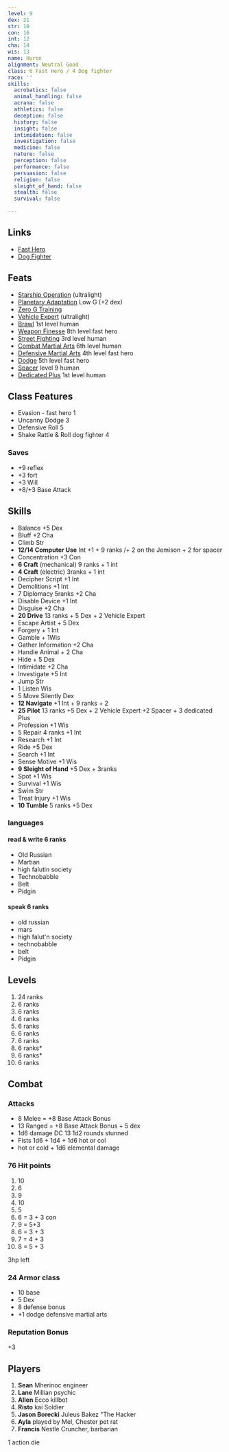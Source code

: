 ```yaml
---
level: 9
dex: 21
str: 10
con: 16
int: 12
cha: 14
wis: 13
name: Huron
alignment: Neutral Good
class: 6 Fast Hero / 4 Dog fighter
race: ''
skills:
  acrobatics: false
  animal_handling: false
  acrana: false
  athletics: false
  deception: false
  history: false
  insight: false
  intimidation: false
  investigation: false
  medicine: false
  nature: false
  perception: false
  performance: false
  persuasion: false
  religion: false
  sleight_of_hand: false
  stealth: false
  survival: false

---
```

## Links

* [Fast Hero](http://spellbooksoftware.com/d20mrsd/fasthero.html)
* [Dog Fighter](http://spellbooksoftware.com/d20mrsd/futuredogfight.html)

## Feats

* [Starship Operation](http://spellbooksoftware.com/d20mrsd/futurefeats.html#soperation) (ultralight)
* [Planetary Adaptation](http://spellbooksoftware.com/d20mrsd/futurefeats.html#adaptation) Low G (+2 dex)
* [Zero G Training](http://spellbooksoftware.com/d20mrsd/futurefeats.html#zerog)
* [Vehicle Expert](http://spellbooksoftware.com/d20mrsd/featorder.html#vehicleexpert) (ultralight)
* [Brawl](http://spellbooksoftware.com/d20mrsd/featorder.html#brawl) 1st level human
* [Weapon Finesse](http://spellbooksoftware.com/d20mrsd/featorder.html#weaponfinesse) 8th level fast hero
* [Street Fighting](http://spellbooksoftware.com/d20mrsd/featorder.html#streetfighting) 3rd level human
* [Combat Martial Arts](http://spellbooksoftware.com/d20mrsd/featorder.html#combatmartial) 6th level human
* [Defensive Martial Arts](http://spellbooksoftware.com/d20mrsd/featorder.html#defensivemartial) 4th level fast hero
* [Dodge](http://spellbooksoftware.com/d20mrsd/featorder.html#dodge) 5th level fast hero
* [Spacer](http://spellbooksoftware.com/d20mrsd/futurefeats.html#spacer) level 9 human
* [Dedicated Plus](http://spellbooksoftware.com/d20mrsd/futurefeats.html#dplus) 1st level human

## Class Features

* Evasion - fast hero 1
* Uncanny Dodge 3
* Defensive Roll 5
* Shake Rattle & Roll dog fighter 4

### Saves

* +9 reflex
* +3 fort
* +3 Will
* +8/+3 Base Attack

## Skills

* Balance +5 Dex
* Bluff +2 Cha
* Climb Str
* **12/14 Computer Use** Int +1 + 9 ranks /+ 2 on the Jemison + 2 for spacer
* Concentration +3 Con
* **6 Craft** (mechanical) 9 ranks + 1 int
* **4 Craft** (electric) 3ranks + 1 int
* Decipher Script +1 Int
* Demolitions +1 Int
* 7 Diplomacy 5ranks +2 Cha
* Disable Device +1 Int
* Disguise +2 Cha
* **20 Drive** 13 ranks + 5 Dex + 2 Vehicle Expert
* Escape Artist + 5 Dex
* Forgery + 1 Int
* Gamble + 1Wis
* Gather Information +2 Cha
* Handle Animal + 2 Cha
* Hide + 5 Dex
* Intimidate +2 Cha
* Investigate +5 Int
* Jump Str
* 1 Listen Wis
* 5 Move Silently Dex
* **12 Navigate** +1 Int + 9 ranks + 2
* **25 Pilot** 13 ranks +5 Dex + 2 Vehicle Expert +2 Spacer + 3 dedicated Plus
* Profession +1 Wis
* 5 Repair 4 ranks +1 Int
* Research +1 Int
* Ride +5 Dex
* Search +1 Int
* Sense Motive +1 Wis
* **9 Sleight of Hand** +5 Dex + 3ranks
* Spot +1 Wis
* Survival +1 Wis
* Swim Str
* Treat Injury +1 Wis
* **10 Tumble** 5 ranks +5 Dex

### languages

#### read & write 6 ranks

* Old Russian
* Martian
* high falutin society
* Technobabble
* Belt
* Pidgin

#### speak 6 ranks

* old russian
* mars
* high falut'n society
* technobabble
* belt
* Pidgin

## Levels

 1. 24 ranks
 2. 6 ranks
 3. 6 ranks
 4. 6 ranks
 5. 6 ranks
 6. 6 ranks
 7. 6 ranks
 8. 6 ranks*
 9. 6 ranks*
10. 6 ranks

## Combat

### Attacks

* 8 Melee = +8 Base Attack Bonus
* 13 Ranged = +8 Base  Attack Bonus + 5 dex
* 1d6 damage DC 13 1d2 rounds stunned
* Fists 1d6 + 1d4 + 1d6 hot or col
* hot or cold + 1d6 elemental damage

### 76 Hit points

 1. 10
 2. 6
 3. 9
 4. 10
 5. 5
 6. 6 = 3 + 3 con
 7. 9 = 5+3
 8. 6 = 3 + 3
 9. 7 = 4 + 3
10. 8 = 5 + 3

3hp left

### 24 Armor class

* 10 base
* 5 Dex
* 8 defense bonus
* +1 dodge defensive martial arts

### Reputation Bonus

\+3

## Players

1. **Sean** Mherinoc engineer
2. **Lane** Millian psychic
3. **Allen** Ecco killbot
4. **Risto** kai Soldier
5. **Jason Borecki** Juleus Bakez "The Hacker
6. **Ayla** played by Mel, Chester pet rat
7. **Francis** Nestle Cruncher, barbarian

1 action die